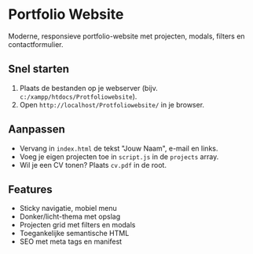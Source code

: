 # Portfolio Website

Moderne, responsieve portfolio-website met projecten, modals, filters en contactformulier.

## Snel starten

1. Plaats de bestanden op je webserver (bijv. `c:/xampp/htdocs/Protfoliowebsite`).
2. Open `http://localhost/Protfoliowebsite/` in je browser.

## Aanpassen

- Vervang in `index.html` de tekst "Jouw Naam", e-mail en links.
- Voeg je eigen projecten toe in `script.js` in de `projects` array.
- Wil je een CV tonen? Plaats `cv.pdf` in de root.

## Features

- Sticky navigatie, mobiel menu
- Donker/licht-thema met opslag
- Projecten grid met filters en modals
- Toegankelijke semantische HTML
- SEO met meta tags en manifest

